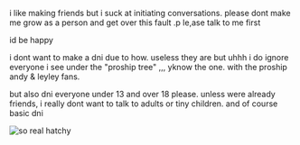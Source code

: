 i like making friends but i suck at initiating conversations. please dont make me grow as a person and get over this fault .p le,ase talk to me first
<P> id be happy </P>
<p> i dont want to make a dni due to how. useless they are but uhhh i do ignore everyone i see under the "proship tree" ,,, yknow the one. with the proship andy & leyley fans.</p>
<p> but also dni everyone under 13 and over 18 please. unless were already friends, i really dont want to talk to adults or tiny children. and of course basic dni</p>

![so real hatchy](https://github.com/user-attachments/assets/3b883df3-fff2-4db7-b0f0-3d0de7e41e3a)
